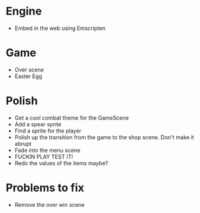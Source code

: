 # Engine
- Embed in the web using Emscripten

# Game
- Over scene
- Easter Egg

# Polish
- Get a cool combat theme for the GameScene
- Add a spear sprite
- Find a sprite for the player
- Polish up the transition from the game to the shop scene. Don't make it abrupt
- Fade into the menu scene
- FUCKIN PLAY TEST IT!
- Redo the values of the items maybe?

# Problems to fix
- Remove the over win scene
